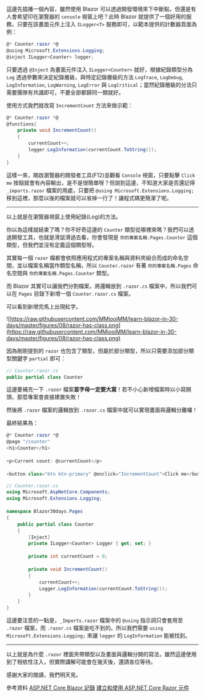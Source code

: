 這邊先插播一個內容，雖然使用 Blazor 可以透過開發環境來下中斷點，但還是有人會希望印在瀏覽器的 `console` 視窗上吧？此時 Blazor 就提供了一個好用的服務，只要在該畫面元件上注入 `ILogger<T>` 服務即可，以範本提供的計數器頁面為例：

```csharp
@* Counter.razor *@
@using Microsoft.Extensions.Logging;
@inject ILogger<Counter> logger;
```

只要透過 `@Inject` 為畫面元件注入 `ILogger<Counter>` 就好，根據紀錄類型分為 `Log` 透過參數來決定紀錄層級，與特定記錄層級的方法 `LogTrace`, `LogDebug`, `LogInformation`, `LogWarning`, `LogError` 與 `LogCritical`；當然紀錄層級的分法只需要團隊有共識即可，不要全部都歸同一類就好。

使用方式我們就改寫 `IncrementCount` 方法來做示範：

```csharp
@* Counter.razor *@
@functions{
    private void IncrementCount()
    {
        currentCount++;
        logger.LogInformation(currentCount.ToString());
    }
}
```

這樣一來，開啟瀏覽器的開發者工具(F12)並觀看 `Console` 視窗，只要點擊 `Click me` 按鈕就會有內容輸出，是不是很簡單呀？但說到這邊，不知道大家是否還記得 `_imports.razor` 檔案的用處，只要把 `@using Microsoft.Extensions.Logging;` 移到這裡，那麼以後的檔案就可以省掉一行了！讓程式碼更簡潔了呢。

---

以上就是在瀏覽器視窗上使用紀錄(Log)的方法。

你以為這樣就結束了嗎？你不好奇這邊的 `Counter` 類型從哪裡來嗎？我們可以透過開發工具，也就是滑鼠滑過去看，你會發現是 `你的專案名稱.Pages.Counter` 這個類型，但我們並沒有定義這個類型呀。

其實每一個 `razor` 檔都會依照應用程式的專案名稱與資料夾組合而成的命名空間，並以檔案名稱當作類型名稱，所以 `Counter.razor` 有著 `你的專案名稱.Pages` 命名空間與 `你的專案名稱.Pages.Counter` 類型。

而 Blazor 其實可以讓我們分割檔案，將邏輯放到 `.razor.cs` 檔案中，所以我們可以在 `Pages` 目錄下新增一個 `Counter.razor.cs` 檔案。

可以看到新增完馬上出現紅字。

![https://raw.githubusercontent.com/MMiooiMM/learn-blazor-in-30-days/master/figures/08/razor-has-class.png](https://raw.githubusercontent.com/MMiooiMM/learn-blazor-in-30-days/master/figures/08/razor-has-class.png)

因為剛剛提到的 `razor` 也包含了類型，但屬於部分類型，所以只需要添加部分類型關鍵字 `partial` 即可：

```csharp
// Counter.razor.cs
public partial class Counter
```

這邊要補充一下 `.razor` 檔案**首字母一定要大寫**！若不小心新增檔案時以小寫開頭，那麼專案會直接建置失敗！

然後將 `.razor` 檔案的邏輯放到 `.razor.cs` 檔案中就可以實現畫面與邏輯分離囉！

最終結果為：

```csharp
@* Counter.razor *@
@page "/counter"
<h1>Counter</h1>

<p>Current count: @currentCount</p>

<button class="btn btn-primary" @onclick="IncrementCount">Click me</button>
```

```csharp
// Counter.razor.cs
using Microsoft.AspNetCore.Components;
using Microsoft.Extensions.Logging;

namespace Blazor30days.Pages
{
    public partial class Counter
    {
        [Inject]
        private ILogger<Counter> Logger { get; set; }

        private int currentCount = 0;

        private void IncrementCount()
        {
            currentCount++;
            Logger.LogInformation(currentCount.ToString());
        }
    }
}
```

這邊要注意的一點是，`_Imports.razor` 檔案中的 `@using` 指示詞只會套用至 `.razor` 檔案，而 `.razor.cs` 檔案是吃不到的。所以我們需要 `using Microsoft.Extensions.Logging;` 來讓 `logger` 的 `LogInformation` 能被找到。

---

以上就是為什麼 `.razor` 裡面夾帶類型以及畫面與邏輯分開的寫法，雖然這邊使用到了相依性注入，但實際講解可能會在幾天後，還請各位等待。

感謝大家的閱讀，我們明天見。

參考資料
[ASP.NET Core Blazor 記錄]
[建立和使用 ASP.NET Core Razor 元件]

[ASP.NET Core Blazor 記錄]: https://docs.microsoft.com/zh-tw/aspnet/core/blazor/fundamentals/logging?view=aspnetcore-3.1#log-in-no-locrazor-components
[建立和使用 ASP.NET Core Razor 元件]: https://docs.microsoft.com/zh-tw/aspnet/core/blazor/components/?view=aspnetcore-3.1#namespaces